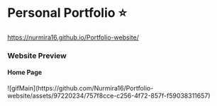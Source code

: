 # Personal Portfolio ⭐ 
https://nurmira16.github.io/Portfolio-website/

<h3>Website Preview</h3>
<h4> Home Page</h4>
![gifMain](https://github.com/Nurmira16/Portfolio-website/assets/97220234/757f8cce-c256-4f72-857f-f59038311657)
